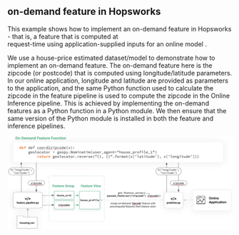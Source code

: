 ## on-demand feature in Hopsworks

This example shows how to implement an on-demand feature in Hopsworks - that is, a feature that is computed at  
request-time using application-supplied inputs for an online model .

We use a house-price estimated dataset/model to demonstrate how to implement an on-demand feature.
The on-demand feature here is the zipcode (or postcode) that is computed using longitude/latitude parameters. In our online application, longitude and latitude are provided as parameters to the application, and the same Python function used to calculate the zipcode in the feature pipeline is used to compute the zipcode in the Online Inference pipeline. This is achieved by implementing the on-demand features as a Python function in a Python module. We then ensure that the same version of the Python module is installed in both the feature and inference pipelines.


![diagram](images/diagram.png)
